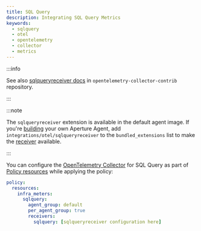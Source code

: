 ```yaml
---
title: SQL Query
description: Integrating SQL Query Metrics
keywords:
  - sqlquery
  - otel
  - opentelemetry
  - collector
  - metrics
---
```


:::info

See also [sqlqueryreceiver docs][receiver] in `opentelemetry-collector-contrib`
repository.

:::

:::note

The `sqlqueryreceiver` extension is available in the default agent image. If
you're [building][build] your own Aperture Agent, add
`integrations/otel/sqlqueryreceiver` to the `bundled_extensions` list to make
the [receiver][receiver] available.

:::

You can configure the [OpenTelemetry Collector][opentelemetry-collector] for SQL
Query as part of [Policy resources][policy-resources] while applying the policy:

```yaml
policy:
  resources:
    infra_meters:
      sqlquery:
        agent_group: default
        per_agent_group: true
        receivers:
          sqlquery: [sqlqueryreceiver configuration here]
```

[build]: /reference/aperturectl/build/agent/agent.md
[receiver]:
  https://github.com/open-telemetry/opentelemetry-collector-contrib/tree/main/receiver/sqlqueryreceiver
[opentelemetry-collector]: /reference/configuration/spec.md#telemetry-collector
[policy-resources]: /reference/configuration/spec.md#resources
